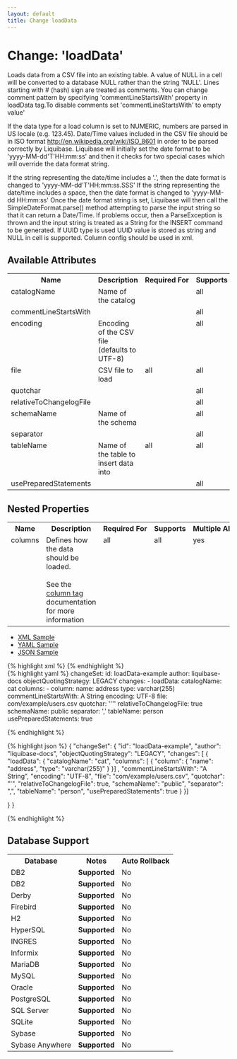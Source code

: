 ```yaml
---
layout: default
title: Change loadData
---
```


<!-- ====================================================== -->
<!-- GENERATED BY ChangeDocGenerator DO NOT MODIFY MANUALLY -->
<!-- ====================================================== -->

  <script>
  $(function() {
    $( "#changelog-tabs" ).tabs();
  });
</script>

# Change: 'loadData'

Loads data from a CSV file into an existing table. A value of NULL in a cell will be converted to a database NULL rather than the string 'NULL'.
Lines starting with # (hash) sign are treated as comments. You can change comment pattern by specifying 'commentLineStartsWith' property in loadData tag.To disable comments set 'commentLineStartsWith' to empty value'

If the data type for a load column is set to NUMERIC, numbers are parsed in US locale (e.g. 123.45).
Date/Time values included in the CSV file should be in ISO format http://en.wikipedia.org/wiki/ISO_8601 in order to be parsed correctly by Liquibase. Liquibase will initially set the date format to be 'yyyy-MM-dd'T'HH:mm:ss' and then it checks for two special cases which will override the data format string.

If the string representing the date/time includes a '.', then the date format is changed to 'yyyy-MM-dd'T'HH:mm:ss.SSS'
If the string representing the date/time includes a space, then the date format is changed to 'yyyy-MM-dd HH:mm:ss'
Once the date format string is set, Liquibase will then call the SimpleDateFormat.parse() method attempting to parse the input string so that it can return a Date/Time. If problems occur, then a ParseException is thrown and the input string is treated as a String for the INSERT command to be generated.
If UUID type is used UUID value is stored as string and NULL in cell is supported. Column config should be used in xml.

## Available Attributes ##

<table>
<tr><th>Name</th><th>Description</th><th>Required&nbsp;For</th><th>Supports</th><th>Since</th></tr>
<tr><td style='vertical-align: top'>catalogName</td><td style='vertical-align: top'>Name of the catalog</td><td style='vertical-align: top'></td><td style='vertical-align:top'>all</td><td style='vertical-align: top'>3.0</td></tr>
<tr><td style='vertical-align: top'>commentLineStartsWith</td><td style='vertical-align: top'></td><td style='vertical-align: top'></td><td style='vertical-align:top'>all</td><td style='vertical-align: top'></td></tr>
<tr><td style='vertical-align: top'>encoding</td><td style='vertical-align: top'>Encoding of the CSV file (defaults to UTF-8)</td><td style='vertical-align: top'></td><td style='vertical-align:top'>all</td><td style='vertical-align: top'></td></tr>
<tr><td style='vertical-align: top'>file</td><td style='vertical-align: top'>CSV file to load</td><td style='vertical-align: top'>all</td><td style='vertical-align:top'>all</td><td style='vertical-align: top'></td></tr>
<tr><td style='vertical-align: top'>quotchar</td><td style='vertical-align: top'></td><td style='vertical-align: top'></td><td style='vertical-align:top'>all</td><td style='vertical-align: top'></td></tr>
<tr><td style='vertical-align: top'>relativeToChangelogFile</td><td style='vertical-align: top'></td><td style='vertical-align: top'></td><td style='vertical-align:top'>all</td><td style='vertical-align: top'></td></tr>
<tr><td style='vertical-align: top'>schemaName</td><td style='vertical-align: top'>Name of the schema</td><td style='vertical-align: top'></td><td style='vertical-align:top'>all</td><td style='vertical-align: top'></td></tr>
<tr><td style='vertical-align: top'>separator</td><td style='vertical-align: top'></td><td style='vertical-align: top'></td><td style='vertical-align:top'>all</td><td style='vertical-align: top'></td></tr>
<tr><td style='vertical-align: top'>tableName</td><td style='vertical-align: top'>Name of the table to insert data into</td><td style='vertical-align: top'>all</td><td style='vertical-align:top'>all</td><td style='vertical-align: top'></td></tr>
<tr><td style='vertical-align: top'>usePreparedStatements</td><td style='vertical-align: top'></td><td style='vertical-align: top'></td><td style='vertical-align:top'>all</td><td style='vertical-align: top'></td></tr>
</table>

## Nested Properties ##

<table>
<tr><th>Name</th><th>Description</th><th>Required&nbsp;For</th><th>Supports</th><th>Multiple&nbsp;Allowed</th><th>Since</th></tr>
<tr><td style='vertical-align: top'>columns</td><td style='vertical-align: top'>Defines how the data should be loaded.<br><br>See the <a href='../column.html'>column tag</a> documentation for more information</td><td style='vertical-align: top'>all</td><td style='vertical-align: top'>all</td><td style='vertical-align: top'>yes</td><td style='vertical-align: top'></td></tr>
</table>
<div id='changelog-tabs'>
<ul>
    <li><a href="#tab-xml">XML Sample</a></li>
    <li><a href="#tab-yaml">YAML Sample</a></li>
    <li><a href="#tab-json">JSON Sample</a></li>
  </ul>
<div id='tab-xml'>
{% highlight xml %}
<changeSet author="liquibase-docs"
        id="loadData-example"
        objectQuotingStrategy="LEGACY">
    <loadData catalogName="cat"
            commentLineStartsWith="A String"
            encoding="UTF-8"
            file="com/example/users.csv"
            quotchar="'"
            relativeToChangelogFile="true"
            schemaName="public"
            separator=","
            tableName="person"
            usePreparedStatements="true">
        <column name="address" type="varchar(255)"/>
    </loadData>
</changeSet>
{% endhighlight %}
</div>
<div id='tab-yaml'>
{% highlight yaml %}
changeSet:
  id: loadData-example
  author: liquibase-docs
  objectQuotingStrategy: LEGACY
  changes:
  - loadData:
      catalogName: cat
      columns:
      - column:
          name: address
          type: varchar(255)
      commentLineStartsWith: A String
      encoding: UTF-8
      file: com/example/users.csv
      quotchar: ''''
      relativeToChangelogFile: true
      schemaName: public
      separator: ','
      tableName: person
      usePreparedStatements: true

{% endhighlight %}
</div>
<div id='tab-json'>
{% highlight json %}
{
  "changeSet": {
    "id": "loadData-example",
    "author": "liquibase-docs",
    "objectQuotingStrategy": "LEGACY",
    "changes": [
      {
        "loadData": {
          "catalogName": "cat",
          "columns": [
            {
              "column": {
                "name": "address",
                "type": "varchar(255)"
              }
            }]
          ,
          "commentLineStartsWith": "A String",
          "encoding": "UTF-8",
          "file": "com/example/users.csv",
          "quotchar": "'",
          "relativeToChangelogFile": true,
          "schemaName": "public",
          "separator": ",",
          "tableName": "person",
          "usePreparedStatements": true
        }
      }]
    
  }
}

{% endhighlight %}
</div>
</div>


## Database Support

<table style='border:1;'>
<tr><th>Database</th><th>Notes</th><th>Auto Rollback</th></tr>
<tr><td>DB2</td><td><b>Supported</b></td><td>No</td></tr>
<tr><td>DB2</td><td><b>Supported</b></td><td>No</td></tr>
<tr><td>Derby</td><td><b>Supported</b></td><td>No</td></tr>
<tr><td>Firebird</td><td><b>Supported</b></td><td>No</td></tr>
<tr><td>H2</td><td><b>Supported</b></td><td>No</td></tr>
<tr><td>HyperSQL</td><td><b>Supported</b></td><td>No</td></tr>
<tr><td>INGRES</td><td><b>Supported</b></td><td>No</td></tr>
<tr><td>Informix</td><td><b>Supported</b></td><td>No</td></tr>
<tr><td>MariaDB</td><td><b>Supported</b></td><td>No</td></tr>
<tr><td>MySQL</td><td><b>Supported</b></td><td>No</td></tr>
<tr><td>Oracle</td><td><b>Supported</b></td><td>No</td></tr>
<tr><td>PostgreSQL</td><td><b>Supported</b></td><td>No</td></tr>
<tr><td>SQL Server</td><td><b>Supported</b></td><td>No</td></tr>
<tr><td>SQLite</td><td><b>Supported</b></td><td>No</td></tr>
<tr><td>Sybase</td><td><b>Supported</b></td><td>No</td></tr>
<tr><td>Sybase Anywhere</td><td><b>Supported</b></td><td>No</td></tr>
</table>
